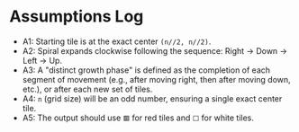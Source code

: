 # Assumptions Log

- A1: Starting tile is at the exact center `(n//2, n//2)`.
- A2: Spiral expands clockwise following the sequence: Right → Down → Left → Up.
- A3: A "distinct growth phase" is defined as the completion of each segment of movement (e.g., after moving right, then after moving down, etc.), or after each new set of tiles.
- A4: `n` (grid size) will be an odd number, ensuring a single exact center tile.
- A5: The output should use `🟥` for red tiles and `⬜` for white tiles.